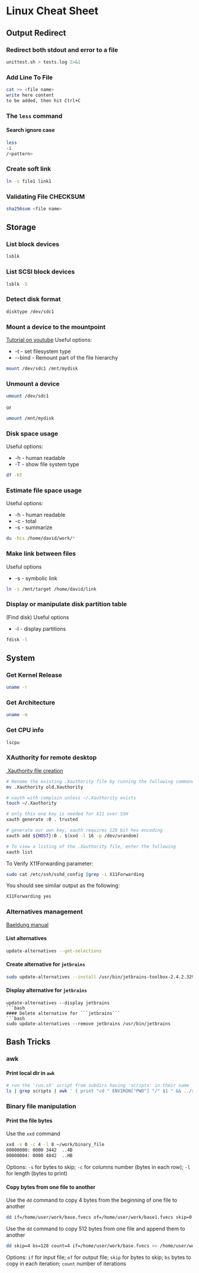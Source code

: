 # Linux Cheat Sheet

## Output Redirect
### Redirect both stdout and error to a file
```bash
unittest.sh > tests.log 2>&1
```

### Add Line To File
```bash
cat >> <file name>
write here content
to be added, then hit Ctrl+C
```

### The ```less``` command
#### Search ignore case
```bash
less
-i
/<pattern>
```


### Create soft link
```bash
ln -s file1 link1
```

### Validating File CHECKSUM
```bash
sha256sum <file name>
```

## Storage
### List block devices
```bash
lsblk
```
### List SCSI block devices
```bash
lsblk -S
```
### Detect disk format
```bash
disktype /dev/sdc1
```
### Mount a device to the mountpoint
[Tutorial on youtube](https://www.youtube.com/watch?v=F-a_BBAGfkE)
Useful options:
- -t - set filesystem type
- --bind - Remount part of the file hierarchy
```bash
mount /dev/sdc1 /mnt/mydisk
```
### Unmount a device
```bash
umount /dev/sdc1
```
or
```bash
umount /mnt/mydisk
```
### Disk space usage
Useful options: 
- -h - human readable
- -T - show file system type
```bash
df -hT
```
### Estimate file space usage
Useful options: 
- -h - human readable
- -c - total
- -s - summarize
```bash
du -hcs /home/david/work/*
```
### Make link between files
Useful options
- -s - symbolic link
```bash
ln -s /mnt/target /home/david/link
```
### Display or manipulate disk partition table
(Find disk)
Useful options
- -l - display partitions
```bash
fdisk -l
```

## System
### Get Kernel Release
```bash
uname -r
```

### Get Architecture

```bash
uname -m
```
### Get CPU info
```bash
lscpu
```
### XAuthority for remote desktop
[.Xauthority file creation](https://superuser.com/questions/806637/xauth-not-creating-xauthority-file)
```bash
# Rename the existing .Xauthority file by running the following command
mv .Xauthority old.Xauthority 

# xauth with complain unless ~/.Xauthority exists
touch ~/.Xauthority

# only this one key is needed for X11 over SSH 
xauth generate :0 . trusted 

# generate our own key, xauth requires 128 bit hex encoding
xauth add ${HOST}:0 . $(xxd -l 16 -p /dev/urandom)

# To view a listing of the .Xauthority file, enter the following 
xauth list
```
To Verify X11Forwarding parameter:
```bash
sudo cat /etc/ssh/sshd_config |grep -i X11Forwarding
```
You should see similar output as the following:
```bash
X11Forwarding yes
```
### Alternatives management
[Baeldung manual](https://www.baeldung.com/linux/update-alternatives-command)
#### List alternatives
```bash
update-alternatives --get-selections
```
#### Create alternative for ```jetbrains```
```bash
sudo update-alternatives --install /usr/bin/jetbrains-toolbox-2.4.2.32922/jetbrains-toolbox jetbrains /usr/bin/jetbrains 100
```
#### Display alternative for ```jetbrains```
```
update-alternatives --display jetbrains
```bash
#### Delete alternative for ```jetbrains```
```bash
sudo update-alternatives --remove jetbrains /usr/bin/jetbrains
```

## Bash Tricks
### awk
#### Print local dir in ```awk```
```bash
# run the 'run.sh' script from subdirs having 'scripts' in their name
ls | grep scripts | awk ' { print "cd " ENVIRON["PWD"] "/" $1 " && ../run.sh"} '
```
### Binary file manipulation
#### Print the file bytes 
Use the ```xxd``` command
```bash
xxd -s 0 -c 4 -l 8 ~/work/binary_file
00000000: 0000 3442  ..4B
00000004: 0000 4842  ..HB
```
Options: ```-s``` for bytes to skip; ```-c``` for columns number (bytes in each row); ```-l``` for length (bytes to print)
#### Copy bytes from one file to another
Use the ```dd``` command to copy 4 bytes from the beginning of one file to another
```bash
dd if=/home/user/work/base.fvecs of=/home/user/work/base1.fvecs skip=0 bs=4 count=1
```

Use the ```dd``` command to copy 512 bytes from one file and append them to another
```bash
dd skip=4 bs=128 count=4 if=/home/user/work/base.fvecs >> /home/user/work/base1.fvecs
```
Options: ```if``` for input file; ```of``` for output file; ```skip``` for bytes to skip; ```bs``` bytes to copy in each iteration; ```count``` number of iterations
